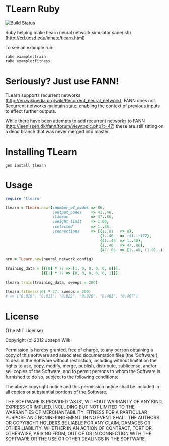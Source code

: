 TLearn Ruby
=========

[![Build Status](https://secure.travis-ci.org/josephwilk/tlearn-rb.png)](http://travis-ci.org/josephwilk/tlearn-rb)

Ruby helping make tlearn neural network simulator sane(ish) (http://crl.ucsd.edu/innate/tlearn.html)

To see an example run:

<pre><code>rake example:train
rake example:fitness
</code></pre>

Seriously? Just use FANN!
=========

TLearn supports recurrent networks (http://en.wikipedia.org/wiki/Recurrent_neural_network), FANN does not. Recurrent networks maintain state, enabling the context of previous inputs to effect further outputs. 

While there have been attempts to add recurrent networks to FANN (http://leenissen.dk/fann/forum/viewtopic.php?t=47) these are still sitting on a dead branch that was never merged into master.

Installing TLearn
=========

<pre><code>gem install tlearn</code></pre>

Usage
=========

```ruby
require 'tlearn'

tlearn = TLearn.new({:number_of_nodes => 86,
                     :output_nodes    => 41..46,
                     :linear          => 47..86,
                     :weight_limit    => 1.00,
                     :selected        => 1..86,
                     :connections     => [{1..81   => 0},
                                          {1..40   => :i1..:i77},
                                          {41..46  => 1..40},
                                          {1..40   => 47..86},
                                          {47..86  => [1..40, (1.0)..(1.0), :fixed, :one_to_one]}]})
                 
arn = TLearn.new(neural_network_config)
  
training_data = [{[0] * 77 => [1, 0, 0, 0, 0, 0]}],
                [{[1] * 77 => [0, 0, 0, 0, 0, 1]}]
  
tlearn.train(training_data, sweeps = 200)

tlearn.fitness([0] * 77, sweeps = 200)
# => ["0.016", "0.013", "0.022", "0.020", "0.463", "0.467"]
```

License
=========

(The MIT License)

Copyright (c) 2012 Joseph Wilk

Permission is hereby granted, free of charge, to any person obtaining
a copy of this software and associated documentation files (the
'Software'), to deal in the Software without restriction, including
without limitation the rights to use, copy, modify, merge, publish,
distribute, sublicense, and/or sell copies of the Software, and to
permit persons to whom the Software is furnished to do so, subject to
the following conditions:

The above copyright notice and this permission notice shall be
included in all copies or substantial portions of the Software.

THE SOFTWARE IS PROVIDED 'AS IS', WITHOUT WARRANTY OF ANY KIND,
EXPRESS OR IMPLIED, INCLUDING BUT NOT LIMITED TO THE WARRANTIES OF
MERCHANTABILITY, FITNESS FOR A PARTICULAR PURPOSE AND NONINFRINGEMENT.
IN NO EVENT SHALL THE AUTHORS OR COPYRIGHT HOLDERS BE LIABLE FOR ANY
CLAIM, DAMAGES OR OTHER LIABILITY, WHETHER IN AN ACTION OF CONTRACT,
TORT OR OTHERWISE, ARISING FROM, OUT OF OR IN CONNECTION WITH THE
SOFTWARE OR THE USE OR OTHER DEALINGS IN THE SOFTWARE.